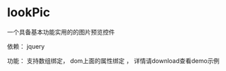 # lookPic
一个具备基本功能实用的的图片预览控件


依赖：
    jquery
  
  
  
功能： 
    支持数组绑定， dom上面的属性绑定 ， 详情请download查看demo示例

